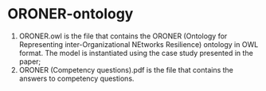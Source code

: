 # ORONER-ontology
1) ORONER.owl is the file that contains the ORONER (Ontology for Representing inter-Organizational NEtworks Resilience) ontology in OWL format. The model is instantiated using the case study presented in the paper;
2) ORONER (Competency questions).pdf is the file that contains the answers to competency questions.









